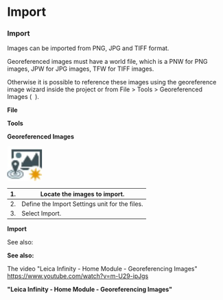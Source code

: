 # Import

### Import

Images can be imported from PNG, JPG and TIFF format.

Georeferenced images must have a world file, which is a PNW for PNG images, JPW for JPG images, TFW for TIFF images.

Otherwise it is possible to reference these images using the georeference image wizard inside the project or from File > Tools > Georeferenced Images (  ).

**File**

**Tools**

**Georeferenced Images**

![Image](graphics/00467837.jpg)

| 1. | Locate the images to import. |
| --- | --- |
| 2. | Define the Import Settings unit for the files. |
| 3. | Select Import. |

**Import**

See also:

**See also:**

The video "Leica Infinity - Home Module - Georeferencing Images" https://www.youtube.com/watch?v=m-U29-ipJgs

**"Leica Infinity - Home Module - Georeferencing Images"**


